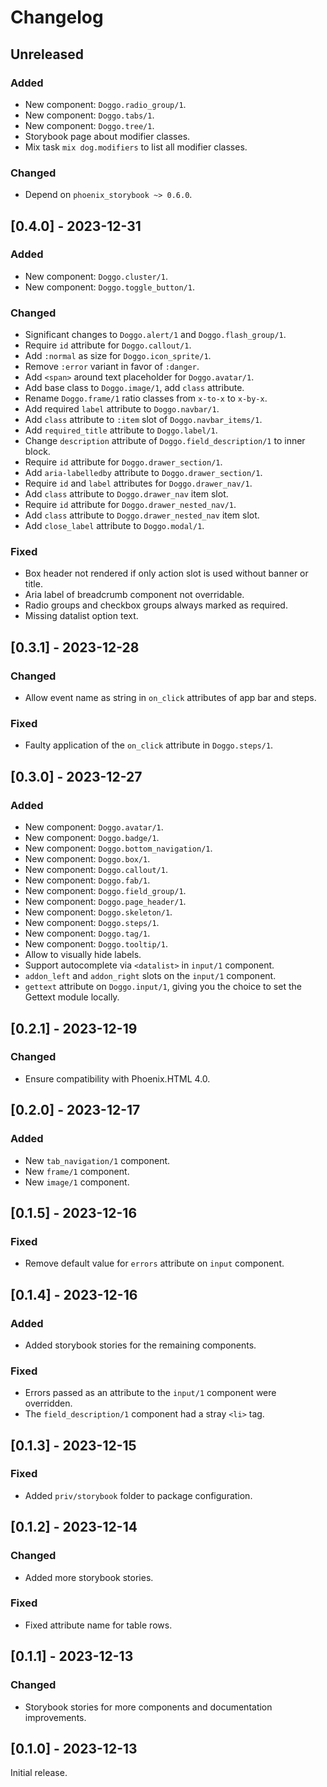 # Changelog

## Unreleased

### Added

- New component: `Doggo.radio_group/1`.
- New component: `Doggo.tabs/1`.
- New component: `Doggo.tree/1`.
- Storybook page about modifier classes.
- Mix task `mix dog.modifiers` to list all modifier classes.

### Changed

- Depend on `phoenix_storybook ~> 0.6.0`.

## [0.4.0] - 2023-12-31

### Added

- New component: `Doggo.cluster/1`.
- New component: `Doggo.toggle_button/1`.

### Changed

- Significant changes to `Doggo.alert/1` and `Doggo.flash_group/1`.
- Require `id` attribute for `Doggo.callout/1`.
- Add `:normal` as size for `Doggo.icon_sprite/1`.
- Remove `:error` variant in favor of `:danger`.
- Add `<span>` around text placeholder for `Doggo.avatar/1`.
- Add base class to `Doggo.image/1`, add `class` attribute.
- Rename `Doggo.frame/1` ratio classes from `x-to-x` to `x-by-x`.
- Add required `label` attribute to `Doggo.navbar/1`.
- Add `class` attribute to `:item` slot of `Doggo.navbar_items/1`.
- Add `required_title` attribute to `Doggo.label/1`.
- Change `description` attribute of `Doggo.field_description/1` to inner block.
- Require `id` attribute for `Doggo.drawer_section/1`.
- Add `aria-labelledby` attribute to `Doggo.drawer_section/1`.
- Require `id` and `label` attributes for `Doggo.drawer_nav/1`.
- Add `class` attribute to `Doggo.drawer_nav` item slot.
- Require `id` attribute for `Doggo.drawer_nested_nav/1`.
- Add `class` attribute to `Doggo.drawer_nested_nav` item slot.
- Add `close_label` attribute to `Doggo.modal/1`.

### Fixed

- Box header not rendered if only action slot is used without banner or title.
- Aria label of breadcrumb component not overridable.
- Radio groups and checkbox groups always marked as required.
- Missing datalist option text.

## [0.3.1] - 2023-12-28

### Changed

- Allow event name as string in `on_click` attributes of app bar and steps.

### Fixed

- Faulty application of the `on_click` attribute in `Doggo.steps/1`.

## [0.3.0] - 2023-12-27

### Added

- New component: `Doggo.avatar/1`.
- New component: `Doggo.badge/1`.
- New component: `Doggo.bottom_navigation/1`.
- New component: `Doggo.box/1`.
- New component: `Doggo.callout/1`.
- New component: `Doggo.fab/1`.
- New component: `Doggo.field_group/1`.
- New component: `Doggo.page_header/1`.
- New component: `Doggo.skeleton/1`.
- New component: `Doggo.steps/1`.
- New component: `Doggo.tag/1`.
- New component: `Doggo.tooltip/1`.
- Allow to visually hide labels.
- Support autocomplete via `<datalist>` in `input/1` component.
- `addon_left` and `addon_right` slots on the `input/1` component.
- `gettext` attribute on `Doggo.input/1`, giving you the choice to
  set the Gettext module locally.

## [0.2.1] - 2023-12-19

### Changed

- Ensure compatibility with Phoenix.HTML 4.0.

## [0.2.0] - 2023-12-17

### Added

- New `tab_navigation/1` component.
- New `frame/1` component.
- New `image/1` component.

## [0.1.5] - 2023-12-16

### Fixed

- Remove default value for `errors` attribute on `input` component.

## [0.1.4] - 2023-12-16

### Added

- Added storybook stories for the remaining components.

### Fixed

- Errors passed as an attribute to the `input/1` component were overridden.
- The `field_description/1` component had a stray `<li>` tag.

## [0.1.3] - 2023-12-15

### Fixed

- Added `priv/storybook` folder to package configuration.

## [0.1.2] - 2023-12-14

### Changed

- Added more storybook stories.

### Fixed

- Fixed attribute name for table rows.

## [0.1.1] - 2023-12-13

### Changed

- Storybook stories for more components and documentation improvements.

## [0.1.0] - 2023-12-13

Initial release.
